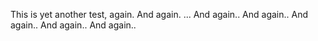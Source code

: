This is yet another test, again.
And again.
...
And again..
And again..
And again..
And again..
And again..
